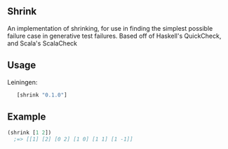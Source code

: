 Shrink
---------

An implementation of shrinking, for use in finding the simplest possible failure case in generative test failures. Based off of Haskell's QuickCheck, and Scala's ScalaCheck

Usage
---------------

Leiningen:

```clojure
   [shrink "0.1.0"]
```

Example
-----------

```clojure
(shrink [1 2]) 
  ;=> [[1] [2] [0 2] [1 0] [1 1] [1 -1]] 
```